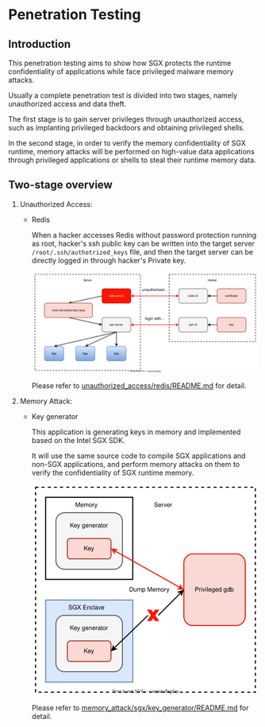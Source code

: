 # Penetration Testing

## Introduction

This penetration testing aims to show how SGX protects the runtime confidentiality of applications while face privileged malware memory attacks.

Usually a complete penetration test is divided into two stages, namely unauthorized access and data theft.

The first stage is to gain server privileges through unauthorized access, such as implanting privileged backdoors and obtaining privileged shells.

In the second stage, in order to verify the memory confidentiality of SGX runtime, memory attacks will be performed on high-value data applications through privileged applications or shells to steal their runtime memory data.

## Two-stage overview

1. Unauthorized Access:
    - Redis

        When a hacker accesses Redis without password protection running as root, hacker's ssh public key can be written into the target server `/root/.ssh/authotrized_keys` file, and then the target server can be directly logged in through hacker's Private key.

        ![](unauthorized_access/redis/redis.svg)

        Please refer to [unauthorized_access/redis/README.md](unauthorized_access/redis/README.md) for detail.

2. Memory Attack:
    - Key generator

        This application is generating keys in memory and implemented based on the Intel SGX SDK.

        It will use the same source code to compile SGX applications and non-SGX applications, and perform memory attacks on them to verify the confidentiality of SGX runtime memory.

        ![](memory_attack/sgx/key_generator/key_generator.svg)

        Please refer to [memory_attack/sgx/key_generator/README.md](memory_attack/sgx/key_generator/README.md) for detail.
